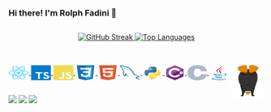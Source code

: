 ### Hi there! I'm Rolph Fadini 👋
##

<div align="center">
  <a href="https://github.com/RolphFadini">

  <!-- <img height="160em" src="https://github-readme-stats.vercel.app/api?username=RolphFadini&show_icons=true&theme=dracula&include_all_commits=true&count_private=true"/> -->
  <img height="160em" alt="GitHub Streak" src="https://github-readme-streak-stats.herokuapp.com/?user=RolphFadini&locale=en&theme=dracula&hide_border=false"/> 
  <img height="160em" alt="Top Languages" src="https://github-readme-stats.vercel.app/api/top-langs/?username=RolphFadini&layout=compact&langs_count=7&theme=dracula"/>

</div>

 
 ##
  
<div style="display: inline_block"><br>
  <img align="center" alt="Rolph-REACT" height="30" width="40" src="https://raw.githubusercontent.com/devicons/devicon/master/icons/react/react-original.svg">
  <img align="center" alt="Rolph-TYPESCRIPT" height="30" width="40" src="https://raw.githubusercontent.com/devicons/devicon/master/icons/typescript/typescript-original.svg">
  <img align="center" alt="Rolph-JS" height="30" width="40" src="https://raw.githubusercontent.com/devicons/devicon/master/icons/javascript/javascript-plain.svg">
  <img align="center" alt="Rolph-CSS" height="30" width="40" src="https://raw.githubusercontent.com/devicons/devicon/master/icons/css3/css3-original.svg">
  <img align="center" alt="Rolph-HTML" height="30" width="40" src="https://raw.githubusercontent.com/devicons/devicon/master/icons/html5/html5-original.svg">
  <img align="center" alt="Rolph-MYSQL" height="30" width="40" src="https://raw.githubusercontent.com/devicons/devicon/master/icons/mysql/mysql-original.svg">
  <img align="center" alt="Rolph-PYTHON" height="30" width="40" src="https://raw.githubusercontent.com/devicons/devicon/master/icons/python/python-original.svg">
  <img align="center" alt="Rolph-C#" height="30" width="40" src="https://raw.githubusercontent.com/devicons/devicon/master/icons/csharp/csharp-original.svg">
  <img align="center" alt="Rolph-C" height="30" width="40" src="https://raw.githubusercontent.com/devicons/devicon/master/icons/c/c-original.svg">
  <img align="center" alt="Rolph-JAVA" height="30" width="40" src="https://raw.githubusercontent.com/devicons/devicon/master/icons/java/java-original.svg">
  <img align="right" alt="BreakDance" height="65" width="65" src="./Breakdance.gif">
</div>
  
  ##
  
<div>  
  <a href = "mailto:rolphfadini@gmail.com"><img src="https://img.shields.io/badge/-Gmail-%23333?style=for-the-badge&logo=gmail&logoColor=white" target="_blank"></a>
  <a href="https://www.linkedin.com/in/rolph-fadini-28b229249/" target="_blank"><img src="https://img.shields.io/badge/-LinkedIn-%230077B5?style=for-the-badge&logo=linkedin&logoColor=white" target="_blank"></a> 
  <a href="https://rolphfadini.com" target="_blank"><img src="https://img.shields.io/badge/-Portfólio-%23000000?style=for-the-badge"></a>

  <!-- ![Snake animation](https://raw.githubusercontent.com/RolphFadini/RolphFadini/output/github-contribution-grid-snake.svg) -->
  
</div>  
